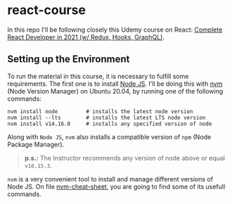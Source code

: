 # react-course
In this repo I'll be following closely this Udemy course on React: [Complete React Developer in 2021 (w/ Redux, Hooks, GraphQL)](https://www.udemy.com/course/complete-react-developer-zero-to-mastery/).


## Setting up the Environment

To run the material in this course, it is necessary to fulfill some requirements. The first one is to install [Node JS](https://nodejs.org/en/). I'll be doing this with [nvm](https://github.com/nvm-sh/nvm) (Node Version Manager) on Ubuntu 20.04, by running one of the following commands:

```shell
nvm install node         # installs the latest node version
nvm install --lts        # installs the latest LTS node version
nvm install v14.16.0     # installs any specified version of node
```

Along with `Node JS`, `nvm` also installs a compatible version of `npm` (Node Package Manager).

> **p.s.:** The Instructor recommends any version of node above or equal `v10.15.3`. 

`nvm` is a very convenient tool to install and manage different versions of Node JS. On file [nvm-cheat-sheet](./nvm-cheat-sheet.md), you are going to find some of its usefull commands.